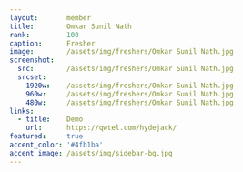 ```yaml
---
layout:       member
title:        Omkar Sunil Nath
rank:         100
caption:      Fresher
image:        /assets/img/freshers/Omkar Sunil Nath.jpg
screenshot:
  src:        /assets/img/freshers/Omkar Sunil Nath.jpg
  srcset:
    1920w:    /assets/img/freshers/Omkar Sunil Nath.jpg
    960w:     /assets/img/freshers/Omkar Sunil Nath.jpg
    480w:     /assets/img/freshers/Omkar Sunil Nath.jpg
links:
  - title:    Demo
    url:      https://qwtel.com/hydejack/
featured:     true
accent_color: '#4fb1ba'
accent_image: /assets/img/sidebar-bg.jpg
---
```

